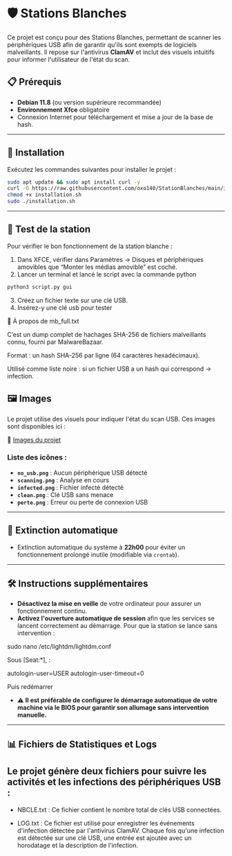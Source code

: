 # 🛡️ Stations Blanches

Ce projet est conçu pour des Stations Blanches, permettant de scanner les périphériques USB afin de garantir qu'ils sont exempts de logiciels malveillants. Il repose sur l'antivirus **ClamAV** et inclut des visuels intuitifs pour informer l'utilisateur de l'état du scan.

## 📋 Prérequis

- **Debian 11.8** (ou version supérieure recommandée)
- **Environnement Xfce** obligatoire
- Connexion Internet pour téléchargement et mise a jour de la base de hash.


---

## 🚀 Installation

Exécutez les commandes suivantes pour installer le projet :

```bash
sudo apt update && sudo apt install curl -y
curl -O https://raw.githubusercontent.com/oxo140/StationBlanches/main/installation.sh
chmod +x installation.sh
sudo ./installation.sh
```

---

## 🧪 Test de la station

Pour vérifier le bon fonctionnement de la station blanche :

1. Dans XFCE, vérifier dans Paramètres → Disques et périphériques amovibles que “Monter les médias amovible” est coché.
2. Lancer un terminal et lancé le script avec la commande python
```bash
python3 script.py gui
```
3. Créez un fichier texte sur une clé USB.
4. Insérez-y une clé usb pour tester


📄 À propos de mb_full.txt

C’est un dump complet de hachages SHA-256 de fichiers malveillants connu, fourni par MalwareBazaar.

Format : un hash SHA-256 par ligne (64 caractères hexadécimaux).

Utilisé comme liste noire : si un fichier USB a un hash qui correspond → infection.



## 🖼️ Images

Le projet utilise des visuels pour indiquer l'état du scan USB. Ces images sont disponibles ici :

🔗 [Images du projet](https://github.com/dbarzin/pandora-box/tree/main/images)

### Liste des icônes :

- **`no_usb.png`** : Aucun périphérique USB détecté
- **`scanning.png`** : Analyse en cours
- **`infected.png`** : Fichier infecté détecté
- **`clean.png`** : Clé USB sans menace
- **`perte.png`** : Erreur ou perte de connexion USB

---

## 🔄 Extinction automatique

- Extinction automatique du système à **22h00** pour éviter un fonctionnement prolongé inutile (modifiable via `crontab`).

---

## 🛠️ Instructions supplémentaires

- **Désactivez la mise en veille** de votre ordinateur pour assurer un fonctionnement continu.
- **Activez l'ouverture automatique de session** afin que les services se lancent correctement au démarrage.
Pour que la station se lance sans intervention :

sudo nano /etc/lightdm/lightdm.conf

Sous [Seat:*],  :

autologin-user=USER
autologin-user-timeout=0

Puis redémarrer

- ⚠️ **Il est préférable de configurer le démarrage automatique de votre machine via le BIOS pour garantir son allumage sans intervention manuelle.**


---

## 📊 Fichiers de Statistiques et Logs

## Le projet génère deux fichiers pour suivre les activités et les infections des périphériques USB :

- NBCLE.txt : Ce fichier contient le nombre total de clés USB connectées.

- LOG.txt : Ce fichier est utilisé pour enregistrer les événements d'infection détectée par l'antivirus ClamAV.
        Chaque fois qu'une infection est détectée sur une clé USB, une entrée est ajoutée avec un horodatage et la description de l'infection.
